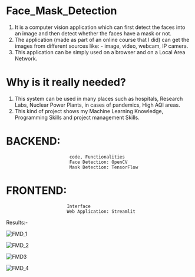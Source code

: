 # Face_Mask_Detection
1. It is a computer vision application which can first detect the faces into an image and then detect whether the faces have a mask or not.
2. The application (made as part of an online course that I did) can get the images from different sources like: - image, video, webcam, IP camera.
3. This application can be simply used on a browser and on a Local Area Network.

# Why is it really needed?
1.	This system can be used in many places such as hospitals, Research Labs, Nuclear Power Plants, in cases of pandemics, High AQI areas.
2.	This kind of project shows my Machine Learning Knowledge, Programming Skills and project management Skills.

# BACKEND: 
                            code, Functionalities
                            Face Detection: OpenCV
                            Mask Detection: TensorFlow
    
# FRONTEND: 
                           Interface
                           Web Application: Streamlit

Results:-

![FMD_1](https://github.com/SharbaniChakraborty/Face_Mask_Detection/assets/170112191/7f8c879a-257b-4b4f-8652-4d90dbb7c354)

![FMD_2](https://github.com/SharbaniChakraborty/Face_Mask_Detection/assets/170112191/f4987375-9ac8-47b8-a991-78707ebcf4ad)

![FMD3](https://github.com/SharbaniChakraborty/Face_Mask_Detection/assets/170112191/ad775609-70c2-44e3-81c6-4a3336531316)

![FMD_4](https://github.com/SharbaniChakraborty/Face_Mask_Detection/assets/170112191/5e55b66f-4232-4553-b2f6-82f9e711cb83)

